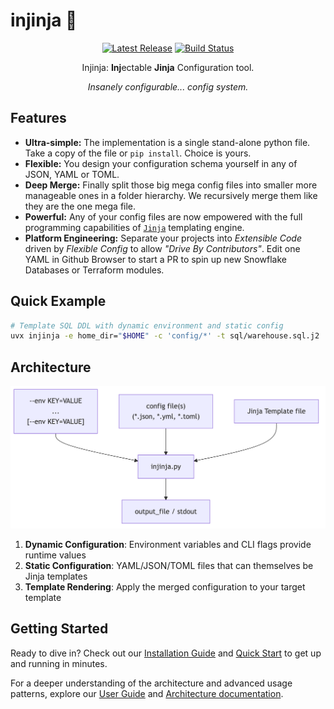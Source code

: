 # injinja 🥷

<p align="center">
    <!-- TODO: Catchy Logo, 450px wide -->
    <a href="https://github.com/neozenith/injinja/releases"><img src="https://img.shields.io/github/release/neozenith/injinja" alt="Latest Release"></a>
    <a href="https://github.com/neozenith/injinja/actions/workflows/publish.yml"><img src="https://github.com/neozenith/injinja/actions/workflows/publish.yml/badge.svg" alt="Build Status"></a>
</p>

<p align="center">Injinja: <b>Inj</b>ectable <b>Jinja</b> Configuration tool.</p>
<p align="center"><i>Insanely configurable... config system.</i></p>

<!-- TODO: Animated GIF demoing features. 800px wide -->

## Features

- **Ultra-simple:** The implementation is a single stand-alone python file. Take a copy of the file or `pip install`. Choice is yours.
- **Flexible:** You design your configuration schema yourself in any of JSON, YAML or TOML.
- **Deep Merge:** Finally split those big mega config files into smaller more manageable ones in a folder hierarchy. We recursively merge them like they are the one mega file.
- **Powerful:** Any of your config files are now empowered with the full programming capabilities of [`Jinja`](https://jinja.palletsprojects.com/en/stable/) templating engine.
- **Platform Engineering:** Separate your projects into _Extensible Code_ driven by _Flexible Config_ to allow _"Drive By Contributors"_. Edit one YAML in Github Browser to start a PR to spin up new Snowflake Databases or Terraform modules.

## Quick Example

```bash
# Template SQL DDL with dynamic environment and static config
uvx injinja -e home_dir="$HOME" -c 'config/*' -t sql/warehouse.sql.j2
```

## Architecture

![Overview Diagram](https://github.com/neozenith/injinja/blob/main/diagrams/overview.png?raw=true)

1. **Dynamic Configuration**: Environment variables and CLI flags provide runtime values
2. **Static Configuration**: YAML/JSON/TOML files that can themselves be Jinja templates
3. **Template Rendering**: Apply the merged configuration to your target template

## Getting Started

Ready to dive in? Check out our [Installation Guide](user-guide/installation.md) and [Quick Start](user-guide/quick-start.md) to get up and running in minutes.

For a deeper understanding of the architecture and advanced usage patterns, explore our [User Guide](user-guide/configuration.md) and [Architecture documentation](architecture/overview.md).
